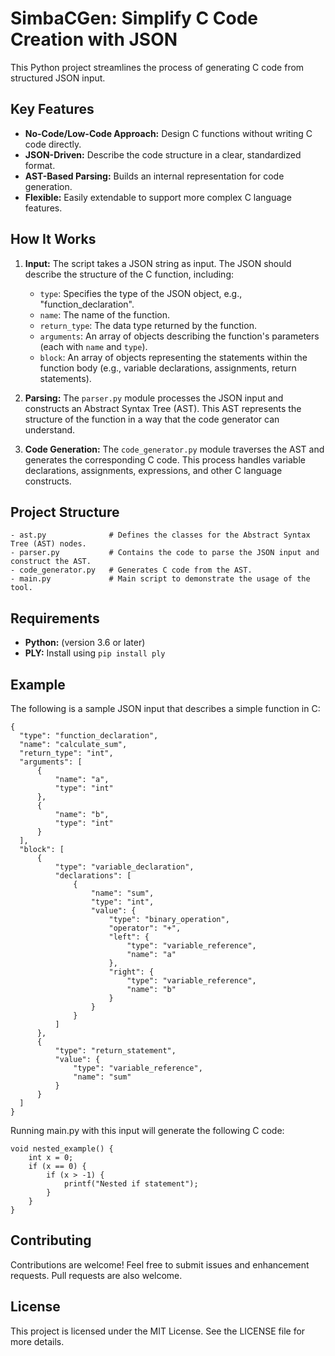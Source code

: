 # SimbaCGen: Simplify C Code Creation with JSON

This Python project streamlines the process of generating C code from structured JSON input.

## Key Features

- **No-Code/Low-Code Approach:** Design C functions without writing C code directly.
- **JSON-Driven:** Describe the code structure in a clear, standardized format.
- **AST-Based Parsing:** Builds an internal representation for code generation.
- **Flexible:** Easily extendable to support more complex C language features.

## How It Works

1. **Input:** The script takes a JSON string as input. The JSON should describe the structure of the C function, including:
    - `type`: Specifies the type of the JSON object, e.g., "function_declaration".
    - `name`: The name of the function.
    - `return_type`: The data type returned by the function.
    - `arguments`: An array of objects describing the function's parameters (each with `name` and `type`).
    - `block`: An array of objects representing the statements within the function body (e.g., variable declarations, assignments, return statements).

2. **Parsing:** The `parser.py` module processes the JSON input and constructs an Abstract Syntax Tree (AST). This AST represents the structure of the function in a way that the code generator can understand.

3. **Code Generation:** The `code_generator.py` module traverses the AST and generates the corresponding C code. This process handles variable declarations, assignments, expressions, and other C language constructs.

## Project Structure

```plaintext
- ast.py              # Defines the classes for the Abstract Syntax Tree (AST) nodes.
- parser.py           # Contains the code to parse the JSON input and construct the AST.
- code_generator.py   # Generates C code from the AST.
- main.py             # Main script to demonstrate the usage of the tool.
```

## Requirements

*   **Python:** (version 3.6 or later)
*   **PLY:** Install using `pip install ply`

## Example
The following is a sample JSON input that describes a simple function in C:

```
{
  "type": "function_declaration",
  "name": "calculate_sum",
  "return_type": "int",
  "arguments": [
      {
          "name": "a",
          "type": "int"
      },
      {
          "name": "b",
          "type": "int"
      }
  ],
  "block": [
      {
          "type": "variable_declaration",
          "declarations": [
              {
                  "name": "sum",
                  "type": "int",
                  "value": {
                      "type": "binary_operation",
                      "operator": "+",
                      "left": {
                          "type": "variable_reference",  
                          "name": "a"
                      },
                      "right": {
                          "type": "variable_reference",  
                          "name": "b"
                      }
                  }
              }
          ]
      },
      {
          "type": "return_statement",
          "value": {
              "type": "variable_reference", 
              "name": "sum"
          }
      }
  ]
}
```

Running main.py with this input will generate the following C code:

```
void nested_example() {
    int x = 0;
    if (x == 0) {
        if (x > -1) {
            printf("Nested if statement");
        }
    }
}
```

## Contributing

Contributions are welcome! Feel free to submit issues and enhancement requests. Pull requests are also welcome.

## License

This project is licensed under the MIT License. See the LICENSE file for more details.

